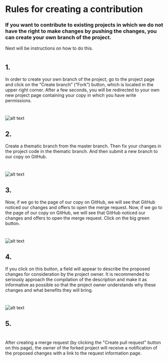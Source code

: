# Rules for creating a contribution

### If you want to contribute to existing projects in which we do not have the right to make changes by pushing the changes, you can create your own branch of the project.
 Next will be instructions on how to do this.
 #
 #
 #
## 1.
In order to create your own branch of the project, go to the project page and click on the “Create branch” 
(“Fork”) button, which is located in the upper right corner. After a few seconds, you will be redirected to your own new project page containing your copy in which you have write permissions.
#
![alt text](https://sun1-86.userapi.com/KP4xTGzMrZl-JBOx-8LzRST_2M4wBITm9T_aFg/C9gA-Ycj1XE.jpg "Fork")
## 2.
Create a thematic branch from the master branch. Then fix your changes in the project code in the thematic branch. And then submit a new branch to our copy on GitHub.
#
![alt text](https://sun1-24.userapi.com/mfL0g0Hz-9r7m58w58oRHAhzz_BxQYBD5I3kJg/UefW8KopdPg.jpg "Your thematic branch")
## 3.
Now, if we go to the page of our copy on GitHub, we will see that GitHub noticed our changes and offers to open the merge request. Now, if we go to the page of our copy on GitHub, we will see that GitHub noticed our changes and offers to open the merge request. Click on the big green button.
#
![alt text](https://sun1-87.userapi.com/A449fZ2QaSAU-aRDFPcWCiDnPJpdP_2o0vRMcw/aRmlgc3TY7Y.jpg "Request")
## 4.
If you click on this button, a field will appear to describe the proposed changes for consideration by the project owner. It is recommended to seriously approach the compilation of the description and make it as informative as possible so that the project owner understands why these changes and what benefits they will bring.
#
![alt text](https://sun1-17.userapi.com/cXGCbbpW5MAWgB96zc2LTJHZYlRS_QLGTUSjiQ/R21-VksfYqs.jpg "Create pull request")
## 5.
#
After creating a merge request (by clicking the "Create pull request" button on this page), the owner of the forked project will receive a notification of the proposed changes with a link to the request information page.
